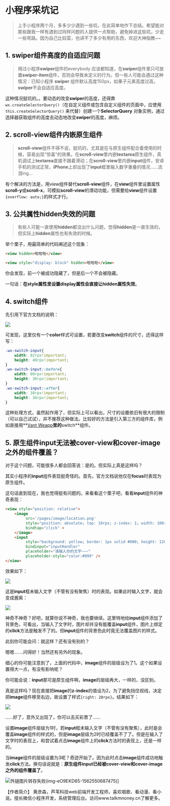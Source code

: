 
# 小程序采坑记

> 上手小程序两个月，多多少少遇到一些坑，在此简单地作下总结。希望能对那些跟我一样有遇到过同样问题的人提供一点帮助，避免掉进这些坑，少走一些弯路。因为自己比较菜，也讲不了多少有用的东西，欢迎大神指教~~

## 1. swiper组件高度的自适应问题

> 用过小程序**swiper**组件的everybody 应该都知道，在**swiper**组件里只可放置**swiper-item**组件，否则会导致未定义的行为。但一些人可能会遇过这种情况：已知小程序 **swiper** 组件默认高度150px，如果子元素高度过高，**swiper**不会自适应高度。

这种情况挺坑的。。要动态的改变**swiper**的高度，还得靠`wx.createSelectorQuery()`（在自定义组件或包含自定义组件的页面中，应使用 `this.createSelectorQuery()` 来代替）创建一个**SelectorQuery** 对象实例，通过选择器获取组件的高度去动态地改变**swiper**的高度，麻烦。

## 2. scroll-view组件内嵌原生组件

> **scroll-view**组件不得不说，挺坑的，尤其是在与原生组件配合着使用的时候，容易出现”惊喜“的效果。在**scroll-view**里内嵌**textarea**原生组件，真机调试上**textarea**直接不跟着滑动；在**scroll-view**里内嵌**input**组件，安卓手机的测试正常，**iPhone**上却出现了**input**框里输入数字重叠的情况......流泪ing...

有个解决的方法是，用view组件替代**scroll-view**组件，在**view**组件里设置属性**scroll-y**或**scroll-x**，可模拟**scroll-view**的滑动功能，但需要给**view**组件设置`{overflow: auto;}`的样式才行。

## 3. 公共属性hidden失效的问题

>  有些人可能一直使用**hidden**都没出什么问题，觉得**hidden**是一直生效的，但实际上**hidden**属性也有失效的时候。
>

举个栗子，用最简单的代码阐述这个现象：

```html
<view hidden>啦啦啦</view>
```

```html
<view style="display: block" hidden>啦啦啦</view>
```

你会发现，前一个被成功隐藏了，但是后一个不会被隐藏。

一句话：**在style属性里设置display属性会直接让hidden属性失效**。



## 4. switch组件

先引用下官方文档的说明：

![](https://imgconvert.csdnimg.cn/aHR0cHM6Ly9zMi5heDF4LmNvbS8yMDE5LzA2LzMwL1oxSzdoNC5wbmc)

可发现，这里仅有一个**color**样式可设置，若要改变**switch**组件的尺寸，还得这样写：

```css
.wx-switch-input{
    width: 82rpx!important;
    height: 40rpx!important;
}
.wx-switch-input::before{
    width: 80rpx!important;
    height: 36rpx!important;
}
.wx-switch-input::after{
    width: 38rpx!important;
    height: 36rpx!important;
}
```

这种处理方式，虽然起作用了，但实际上可以看出，尺寸的设置依旧有很大的限制（可以自己试试），并不推荐这种做法。比较好的方法是引入第三方的组件库，例如直接用**[Vant Weapp](https://youzan.github.io/vant/#/zh-CN/switch)**里的**switch**组件。

## 5. 原生组件input无法被cover-view和cover-image之外的组件覆盖？

对于这个问题，可能很多人都会回答说：是的。但实际上真是这样吗？

其实小程序的**input**组件表现挺奇怪的。首先，官方文档说他仅在**focus**时表现为原生组件。

这句话直到现在，我也觉得挺有问题的。来看看这个栗子吧，看看**input**组件的神奇表现：

```html
<view style="position: relative">
  	<image 
         src='/pages/image/location.png'
         style="position: absolute; top: 10rpx; z-index: 1; width: 100rpx; height: 100rpx; background: gray"
         bindtap="click" >
  	</image>
  	<input
         style="background: yellow; border: 1px solid #000; height: 120rpx; width: 100vw;"
         bindinput="inputHandler"
         placeholder="请输入你的文字~~~"
         placeholder-style="color:#999" />
</view>
```

效果如下：

![](https://imgconvert.csdnimg.cn/aHR0cHM6Ly91cGxvYWQuY2MvaTEvMjAxOS8wNi8zMC8wY3RWVTYucG5n)

这是**input**框未输入文字（不管有没有聚焦）时的表现。如果此时输入文字，就会变成酱紫：

![](https://imgconvert.csdnimg.cn/aHR0cHM6Ly91cGxvYWQuY2MvaTEvMjAxOS8wNi8zMC9ndHpsV1gucG5n)

神奇不神奇？好吧，就算你说不神奇，我也要继续。这里特地给**input**组件添加了背景色，可看出，当输入了文字时，图片却并没有能覆盖**input**组件，图片上绑定的**click**方法是触发不了的。但**input**组件的背景色此时竟无法覆盖图片的样式。

此刻你可能会问：就这样？还有没有别的？

嗯嗯.......问得好！当然还有另外的现象。

细心的你可能注意到了，上面的代码中，**image**组件的层级设为了1。这个如果设置得大一点，有没有影响呢？

你可能会说：**input**那可是原生组件啊，**image**的层级再大，一样的，没区别。

真是这样吗？现在直接把**image**的**z-index**的值设为2，为了避免挡住视线，决定把**image**组件移至右边，故设置了样式`{right: 20rpx}`。结果如下：

![](https://imgconvert.csdnimg.cn/aHR0cHM6Ly91cGxvYWQuY2MvaTEvMjAxOS8wNi8zMC9tN0FseGQucG5n)

......好了，意外又出现了，你可以去买彩票了......

设置**image**组件层级为1时，若**input**框未输入文字（不管有没有聚焦），此时是会覆盖**image**组件的样式的，但是**image**层级为2时已经覆盖不了了。但是在输入了文字时的表现上，和尝试着点击**image**组件上的**click**方法时的表现上，还是一样的。

当**image**组件的层级设置为3呢？奇迹开始了。因为此时点击**image**组件成功地触发**click**方法。换句话说就是：**原生组件input已经被cover-view和cover-image之外的组件覆盖了**。

![外链图片转存失败(img-eO9EKD65-1562550687475)](https://imgconvert.csdnimg.cn/aHR0cHM6Ly91cGxvYWQuY2MvaTEvMjAxOS8wNi8zMC9OdHBZek8uZ2lm)]

【作者简介】 黄彦森，芦苇科技web前端开发工程师，喜欢唱歌、看动漫、看小说。擅长微信小程序开发，系统管理后台。访问www.talkmnoney.cn了解更多。